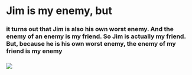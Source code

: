 <body>
  <div class= "rainbow">
    <h1>Jim is my enemy, but </h1>
    <h3> it turns out that Jim is also his own worst enemy. And the enemy of an enemy is my friend. So Jim is actually my friend. But, because he is his own worst enemy, the enemy of my friend is my enemy<h3>
  </div>
  
  <div>
    <img src= "https://c.tenor.com/7Lnb29TbSf0AAAAC/the-office-dwight-schrute.gif" />     
  </div>
</body>
    
<script>
  .rainbow {
    /* Font options */
    font-family: "Pacifico", cursive;
    text-shadow: 2px 2px 4px #000000;
    font-size: 40px;

    /* Chrome, Safari, Opera */
    -webkit-animation: rainbow 5s infinite;

    /* Internet Explorer */
    -ms-animation: rainbow 5s infinite;

    /* Standar Syntax */
    animation: rainbow 5s infinite;
  }

  /* Chrome, Safari, Opera */
  @-webkit-keyframes rainbow {
    0% {
      color: orange;
    }
    10% {
      color: purple;
    }
    20% {
      color: red;
    }
    30% {
      color: CadetBlue;
    }
    40% {
      color: yellow;
    }
    50% {
      color: coral;
    }
    60% {
      color: green;
    }
    70% {
      color: cyan;
    }
    80% {
      color: DeepPink;
    }
    90% {
      color: DodgerBlue;
    }
    100% {
      color: orange;
    }
  }

  /* Internet Explorer */
  @-ms-keyframes rainbow {
    0% {
      color: orange;
    }
    10% {
      color: purple;
    }
    20% {
      color: red;
    }
    30% {
      color: CadetBlue;
    }
    40% {
      color: yellow;
    }
    50% {
      color: coral;
    }
    60% {
      color: green;
    }
    70% {
      color: cyan;
    }
    80% {
      color: DeepPink;
    }
    90% {
      color: DodgerBlue;
    }
    100% {
      color: orange;
    }
  }

  /* Standar Syntax */
  @keyframes rainbow {
    0% {
      color: orange;
    }
    10% {
      color: purple;
    }
    20% {
      color: red;
    }
    30% {
      color: CadetBlue;
    }
    40% {
      color: yellow;
    }
    50% {
      color: coral;
    }
    60% {
      color: green;
    }
    70% {
      color: cyan;
    }
    80% {
      color: DeepPink;
    }
    90% {
      color: DodgerBlue;
    }
    100% {
      color: orange;
    }
  }

 </script>
